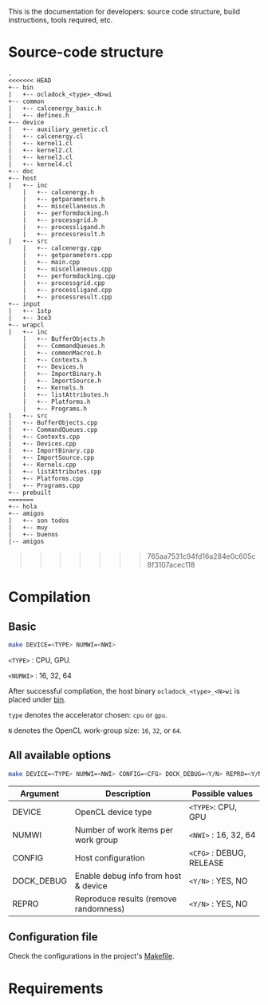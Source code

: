 This is the documentation for developers: source code structure, build instructions, tools required, etc.

# Source-code structure
```
.
<<<<<<< HEAD
+-- bin
|   +-- ocladock_<type>_<N>wi
+-- common
|   +-- calcenergy_basic.h
|   +-- defines.h
+-- device
|   +-- auxiliary_genetic.cl
|   +-- calcenergy.cl
|   +-- kernel1.cl
|   +-- kernel2.cl
|   +-- kernel3.cl
|   +-- kernel4.cl
+-- doc
+-- host
|   +-- inc
    |   +-- calcenergy.h
    |   +-- getparameters.h
    |   +-- miscellaneous.h
    |   +-- performdocking.h
    |   +-- processgrid.h
    |   +-- processligand.h
    |   +-- processresult.h
|   +-- src
    |   +-- calcenergy.cpp
    |   +-- getparameters.cpp
    |   +-- main.cpp
    |   +-- miscellaneous.cpp
    |   +-- performdocking.cpp
    |   +-- processgrid.cpp
    |   +-- processligand.cpp
    |   +-- processresult.cpp
+-- input
|   +-- 1stp
|   +-- 3ce3
+-- wrapcl
|   +-- inc
    |   +-- BufferObjects.h
    |   +-- CommandQueues.h
    |   +-- commonMacros.h
    |   +-- Contexts.h
    |   +-- Devices.h
    |   +-- ImportBinary.h
    |   +-- ImportSource.h
    |   +-- Kernels.h
    |   +-- listAttributes.h
    |   +-- Platforms.h
    |   +-- Programs.h
|   +-- src
|   +-- BufferObjects.cpp
|   +-- CommandQueues.cpp
|   +-- Contexts.cpp
|   +-- Devices.cpp
|   +-- ImportBinary.cpp
|   +-- ImportSource.cpp
|   +-- Kernels.cpp
|   +-- listAttributes.cpp
|   +-- Platforms.cpp
|   +-- Programs.cpp
+-- prebuilt
=======
+-- hola
+-- amigos
|   +-- son todos
|   +-- muy
|   +-- buenos
|-- amigos
```
>>>>>>> 765aa7531c94fd16a284e0c605c8f3107acec118

# Compilation

## Basic
```zsh
make DEVICE=<TYPE> NUMWI=<NWI>
```
`<TYPE>` : CPU, GPU.

`<NUMWI>` : 16, 32, 64

After successful compilation, the host binary `ocladock_<type>_<N>wi` is placed under [bin](./bin).

`type` denotes the accelerator chosen: `cpu` or `gpu`.

`N` denotes the OpenCL work-group size: `16`, `32`, or `64`.

## All available options
```zsh
make DEVICE=<TYPE> NUMWI=<NWI> CONFIG=<CFG> DOCK_DEBUG=<Y/N> REPRO=<Y/N>
```
| Argument    | Description                           | Possible values          |
|-------------|---------------------------------------|--------------------------|
| DEVICE      | OpenCL device type                    | `<TYPE>`: CPU, GPU       |
| NUMWI       | Number of work items per work group   | `<NWI>` : 16, 32, 64     |
| CONFIG      | Host configuration                    | `<CFG>` : DEBUG, RELEASE |
| DOCK_DEBUG  | Enable debug info from host & device  | `<Y/N>` : YES, NO        |
| REPRO       | Reproduce results (remove randomness) | `<Y/N>` : YES, NO        |

## Configuration file
Check the configurations in the project's [Makefile](../Makefile).

# Requirements
